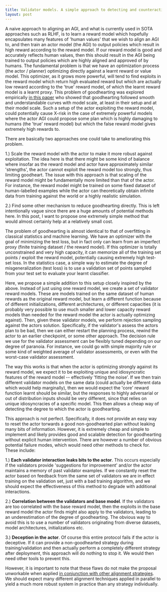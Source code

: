 ```yaml
---
title: Validator models. A simple approach to detecting and counteracting goodhearting
layout: post
---
```


A naive approach to aligning an AGI, and what is currently used in SOTA approaches such as RLHF, is to learn a reward model which hopefully encapsulates many features of 'human values' that we wish to align an AGI to, and then train an actor model (the AGI) to output policies which result in high reward according to the reward model. If our reward model is good and accurately reflects human values, then this should result in the AGI being trained to output policies which are highly aligned and approved of by humans. The fundamental problem is that we have an optimization process (the actor / planner) optimizing directly against a learnt reward or value model. This optimizer, as it grows more powerful, will tend to find exploits in the reward model which return high evaluated reward but which are actually low reward according to the 'true' reward model, of which the learnt reward model is a learnt proxy. This problem of goodhearting was explored empirically [in this paper](https://arxiv.org/abs/2210.10760) who showed that goodhearting followed smooth and understandable curves with model scale, at least in their setup and at their model scale. Such a setup of the actor exploiting the reward model, could potentially cause X-risk in the case of extremely powerful models where the actor AGI could propose some plan which is highly damaging to humans (the 'true' reward model) but which the false reward model gives extremely high rewards to.

There are basically two approaches one could take to ameliorating this problem.

1.) Scale the reward model with the actor to make it more robust against exploitation. The idea here is that there might be some kind of balance where insofar as the reward model and actor have approximately similar 'strengths', the actor cannot exploit the reward model too strongly, thus limiting goodheart. The issue with this approach is that scaling of the reward model might be fundamentally more limited than that of the actor. For instance, the reward model might be trained on some fixed dataset of human-labelled examples while the actor can theoretically obtain infinite data from training against the world or a highly realistic simulation. 

2.) Find some other mechanism to reduce goodhearting directly. This is left intentionally vague since there are a huge amounts of potential methods here. In this post, I want to propose one extremely simple method that would almost certainly help at a relatively small cost.

The problem of goodhearting is almost identical to that of overfitting in classical statistics and machine learning. We have an optimizer with the goal of minimizing the test loss, but in fact only can learn from an imperfect proxy (finite training dataset / the reward model). If this optimizer is totally unconstrained and very high capacity, it can memorize all of the training set points / exploit the reward model, potentially causing extremely high test-set loss. In the statistics case, a simple way to estimate the degree of misgeneralization (test loss) is to use a validation set of points sampled from your test set to evaluate your learnt classifier. 

Here, we propose a simple addition to this setup closely inspired by the above. Instead of just using one reward model, we create a set of validator reward models. These are models trained on the same dataset of human rewards as the original reward model, but learn a different function because of different initializations, different architectures, or different capacities (it is probably very possible to use much smaller and lower capacity reward models than needed for the reward model the actor is actually optimizing against). Then, given these validator models, we perform rejection sampling against the actors solution. Specifically, if the validator's assess the actors plan to be bad, then we can either restart the planning process, rewind the actor to an earlier checkpoint, or some other approach. The decision rule we use for the validator assessment can be flexibly tuned depending on our degree of paranoia. For instance, we could go with simple majority rule or some kind of weighted average of validator assessments, or even with the worst-case validator assessment.

The way this works is that when the actor is optimizing strongly against its reward model, we expect it to be exploiting unique and idiosyncratic features of the reward model -- effectively 'fitting the noise'. If we then train different validator models on the same data (could actually be different data which would help marginally), then we would expect the 'core' reward function learnt should be similar, but the responses to highly adversarial or out of distribution inputs should be very different, since that relies on unique idiosyncracies of a specific model. This then allows a cheap way of detecting the degree to which the actor is goodhearting. 

This approach is not perfect. Specifically, it does not provide an easy way to reset the actor torwards a good non-goodhearted plan without leaking many bits of information. However, it is extremely cheap and simple to implement and likely provides good and scalable detection for goodhearting without explicit human intervention. There are however a number of obvious potential failure modes, which would need other methods to check for. These include:

1.) **Each validator interaction leaks bits to the actor**. This occurs especially if the validators provide 'suggestions for improvement' and/or the actor maintains a memory of past validator examples. If we constantly reset the actor based on feedback from the same set of validators we are in effect training on the validation set, just with a bad training algorithm, and we should expect the effectiveness of this method to degrade with additional interactions.

2.) **Correlation between the validators and base model**. If the validators are too correlated with the base reward model, then the exploits in the base reward model the actor finds might also apply to the validators, leading to an underestimation of the degree of goodhearting. The obvious way to avoid this is to use a number of validators originating from diverse datasets, model architectures, initializations etc.

3.) **Deception in the actor**. Of course this entire protocol fails if the actor is deceptive. If it can provide a non-goodhearted strategy during training/validation and then actually perform a completely different strategy after deployment, this approach will do nothing to stop it. We would then need other tools to prevent this.

However, it is important to note that these flaws do not make the proposal unworkable when applied [in conjunction with other alignment strategies](https//www.beren.io/2023-02-19-The-solution-to-alignment-is-many-not-one/). We should expect many different alignment techniques applied in parallel to yield a much more robust system in practice than any strategy individually. 
